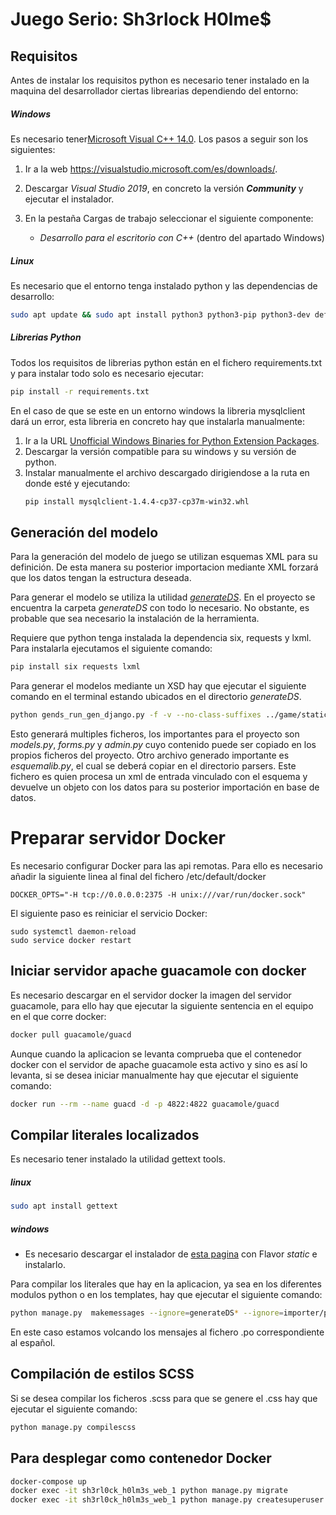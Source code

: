 # Juego Serio: Sh3rlock H0lme$

## Requisitos
Antes de instalar los requisitos python es necesario tener instalado en la maquina del desarrollador ciertas librearias dependiendo del entorno:
##### Windows
Es necesario tener[Microsoft Visual C++ 14.0](https://visualstudio.microsoft.com/es/downloads/). Los pasos a seguir son los siguientes:
1. Ir a la web https://visualstudio.microsoft.com/es/downloads/.
2. Descargar _Visual Studio 2019_, en concreto la versión ___Community___ y ejecutar el instalador.

3. En la pestaña Cargas de trabajo seleccionar el siguiente componente:
    * _Desarrollo para el escritorio con C++_ (dentro del apartado Windows)


##### Linux
Es necesario que el entorno tenga instalado python y las dependencias de desarrollo:
```bash
sudo apt update && sudo apt install python3 python3-pip python3-dev default-libmysqlclient-dev postgresql libpq-dev 
```
<!-- Se necesita tener instalado:
- [Django](https://docs.djangoproject.com/en/2.2/intro/install/#install-django)
- [Django Data Importer](https://django-data-importer.readthedocs.io/en/latest/index.html) para poder hacer un binding de los casos en xml a objetos python.
- [Django bootstrap4](https://django-bootstrap4.readthedocs.io/en/latest/#)
-->

##### Librerias Python
Todos los requisitos de librerias python están en el fichero requirements.txt y para instalar todo solo es necesario ejecutar:
```bash
pip install -r requirements.txt
```
En el caso de que se este en un entorno windows la libreria mysqlclient dará un error, esta libreria en concreto hay que instalarla manualmente:
1. Ir a la URL [Unofficial Windows Binaries for Python Extension Packages](https://www.lfd.uci.edu/~gohlke/pythonlibs/#mysqlclient).
2. Descargar la versión compatible para su windows y su versión de python.
3. Instalar manualmente el archivo descargado dirigiendose a la ruta en donde esté y ejecutando:
    ```bash
    pip install mysqlclient-1.4.4-cp37-cp37m-win32.whl
    ```

## Generación del modelo
Para la generación del modelo de juego se utilizan esquemas XML para su definición. De esta manera su posterior 
importacion mediante XML forzará que los datos tengan la estructura deseada.

Para generar el modelo se utiliza la utilidad [_generateDS_](http://www.davekuhlman.org/generateDS.html). En el proyecto
se encuentra la carpeta _generateDS_ con todo lo necesario. No obstante, es probable que sea necesario la instalación de 
la herramienta.

Requiere que python tenga instalada la dependencia six, requests y lxml. Para instalarla ejecutamos el siguiente comando:
```bash
pip install six requests lxml
```

Para generar el modelos mediante un XSD hay que ejecutar el siguiente comando en el terminal estando ubicados en el 
directorio _generateDS_.

```bash
python gends_run_gen_django.py -f -v --no-class-suffixes ../game/static/xsd/<esquema>.xsd
```

Esto generará multiples ficheros, los importantes para el proyecto son _models.py_, _forms.py_ y _admin.py_ cuyo 
contenido puede ser copiado en los propios ficheros del proyecto. Otro archivo generado importante es _esquemalib.py_,
el cual se deberá copiar en el directorio parsers. Este fichero es quien procesa un xml de entrada vinculado 
con el esquema y devuelve un objeto con los datos para su posterior importación en base de datos. 

# Preparar servidor Docker
Es necesario configurar Docker para las api remotas. Para ello es necesario añadir la siguiente linea al final del 
fichero /etc/default/docker
```
DOCKER_OPTS="-H tcp://0.0.0.0:2375 -H unix:///var/run/docker.sock"
```
El siguiente paso es reiniciar el servicio Docker:
```
sudo systemctl daemon-reload
sudo service docker restart
```


## Iniciar servidor apache guacamole con docker

Es necesario descargar en el servidor docker la imagen del servidor guacamole, para ello hay que ejecutar la siguiente
 sentencia en el equipo en el que corre docker:
```bash
docker pull guacamole/guacd
```
Aunque cuando la aplicacion se levanta comprueba que el contenedor docker con el servidor de apache guacamole esta 
activo y sino es así lo levanta, si se desea iniciar manualmente hay que ejecutar el siguiente comando:
```bash
docker run --rm --name guacd -d -p 4822:4822 guacamole/guacd
```

## Compilar literales localizados

Es necesario tener instalado la utilidad gettext tools.
##### linux
```bash
sudo apt install gettext
```
##### windows
* Es necesario descargar el instalador de [esta pagina](https://mlocati.github.io/articles/gettext-iconv-windows.html) con Flavor _static_ e instalarlo.
 
 Para compilar los literales que hay en la aplicacion, ya sea en los diferentes modulos python o en los templates, hay
que ejecutar el siguiente comando:
```bash
python manage.py  makemessages --ignore=generateDS* --ignore=importer/parsers/* --ignore=venv/* --locale sp
```
En este caso estamos volcando los mensajes al fichero .po correspondiente al español.

## Compilación de estilos SCSS

Si se desea compilar los ficheros .scss para que se genere el .css hay que ejecutar el siguiente comando:
```bash
python manage.py compilescss
```


## Para desplegar como contenedor Docker
```bash
docker-compose up
docker exec -it sh3rl0ck_h0lm3s_web_1 python manage.py migrate
docker exec -it sh3rl0ck_h0lm3s_web_1 python manage.py createsuperuser
```